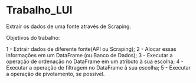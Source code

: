# Trabalho_LUI

Extrair os dados de uma fonte através de Scraping.

Objetivos do trabalho:

1 - Extrair dados de diferente fonte(API ou Scraping);
2 - Alocar essas informações em um DataFrame (ou Banco de Dados);
3 - Executar a operação de ordenação no DataFrame em um atributo à sua escolha;
4 - Executar a operação de filtragem no DataFrame à sua escolha;
5 - Executar a operação de pivotamento, se possível.
